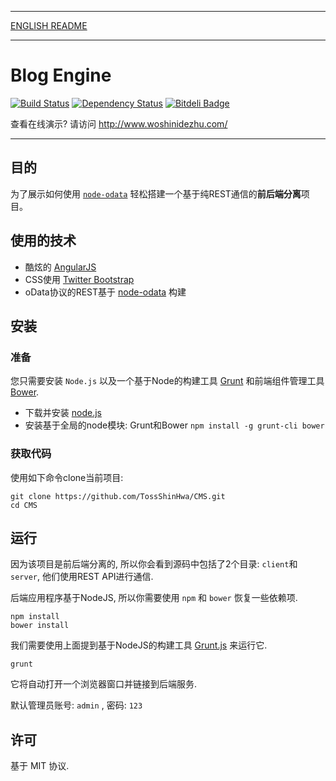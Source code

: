***
[ENGLISH README](https://github.com/TossShinHwa/CMS/blob/master/README.md)
***

Blog Engine
===========
[![Build Status](https://api.travis-ci.org/TossShinHwa/CMS.png)](https://api.travis-ci.org/TossShinHwa/CMS)
[![Dependency Status](https://david-dm.org/ChrisWren/grunt-nodemon.png)](https://david-dm.org/TossShinHwa/CMS)
[![Bitdeli Badge](https://d2weczhvl823v0.cloudfront.net/TossShinHwa/cms/trend.png)](https://bitdeli.com/free "Bitdeli Badge")

查看在线演示? 请访问  http://www.woshinidezhu.com/
***

## 目的

为了展示如何使用 [`node-odata`](https://github.com/TossShinHwa/node-odata) 轻松搭建一个基于纯REST通信的**前后端分离**项目。

## 使用的技术

* 酷炫的 [AngularJS](http://www.angularjs.org/)
* CSS使用 [Twitter Bootstrap](http://getbootstrap.com/)
* oData协议的REST基于 [node-odata](https://github.com/TossShinHwa/node-odata) 构建


## 安装

### 准备

您只需要安装 `Node.js` 以及一个基于Node的构建工具 [Grunt](http://gruntjs.com) 和前端组件管理工具 [Bower](http://bower.io/).
* 下载并安装 [node.js](http://nodejs.org/download/)
* 安装基于全局的node模块: Grunt和Bower  ```npm install -g grunt-cli bower```

### 获取代码

使用如下命令clone当前项目:

```
git clone https://github.com/TossShinHwa/CMS.git
cd CMS
```

## 运行

因为该项目是前后端分离的, 所以你会看到源码中包括了2个目录: `client`和`server`, 他们使用REST API进行通信.

后端应用程序基于NodeJS, 所以你需要使用 `npm` 和 `bower` 恢复一些依赖项.

```
npm install
bower install
```

我们需要使用上面提到基于NodeJS的构建工具 [Grunt.js](gruntjs.com) 来运行它.

```
grunt
```
    
它将自动打开一个浏览器窗口并链接到后端服务.

默认管理员账号: `admin` , 密码: `123`


## 许可

基于 MIT 协议.
